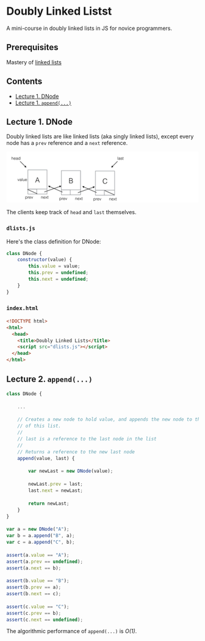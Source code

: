 # Doubly Linked Listst

A mini-course in doubly linked lists in JS for novice programmers.

## Prerequisites

Mastery of [linked lists](https://github.com/mikegagnon/linked-lists/blob/master/README.md)

## Contents

- [Lecture 1. DNode](#lec1)
- [Lecture 1. `append(...)`](#lec2)

## <a name="lec1">Lecture 1. DNode</a>

Doubly linked lists are like linked lists (aka singly linked lists), except every node has a `prev` reference and a `next` reference.

<img src="dnodes.png">

The clients keep track of `head` and `last` themselves.

### `dlists.js`

Here's the class definition for DNode:

```js
class DNode {
    constructor(value) {
        this.value = value;
        this.prev = undefined;
        this.next = undefined;
    }
}
```

### `index.html`

```html
<!DOCTYPE html>
<html>
  <head>
    <title>Doubly Linked Lists</title>
    <script src="dlists.js"></script>
  </head>
</html>
```

## <a name="lec2">Lecture 2. `append(...)`</a>

```js
class DNode {
    
    ...
    
    // Creates a new node to hold value, and appends the new node to the end
    // of this list.
    //
    // last is a reference to the last node in the list 
    //
    // Returns a reference to the new last node
    append(value, last) {
        
        var newLast = new DNode(value);

        newLast.prev = last;
        last.next = newLast;

        return newLast;
    }
}

var a = new DNode("A");
var b = a.append("B", a);
var c = a.append("C", b);

assert(a.value == "A");
assert(a.prev == undefined);
assert(a.next == b);

assert(b.value == "B");
assert(b.prev == a);
assert(b.next == c);

assert(c.value == "C");
assert(c.prev == b);
assert(c.next == undefined);
```

The algorithmic performance of `append(...)` is *O(1)*.

